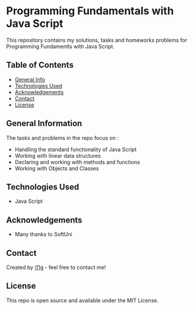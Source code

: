 # Programming Fundamentals with Java Script
This repository contains my solutions, tasks and homeworks problems for Programming Fundamentls with Java Script. 


## Table of Contents
* [General Info](#general-information)
* [Technologies Used](#technologies-used)
* [Acknowledgements](#acknowledgements)
* [Contact](#contact)
* [License](#license) 

## General Information
The tasks and problems in the repo focus on :
- Handling the standard functionality of Java Script 
- Working with linear data structures
- Declaring and working with methods and functions
- Working with Objects and Classes

## Technologies Used
- Java Script

## Acknowledgements

- Many thanks to SoftUni

## Contact
Created by [i11g](https://i11g.github.io) - feel free to contact me!

## License 
This repo is open source and available under the MIT License. 
